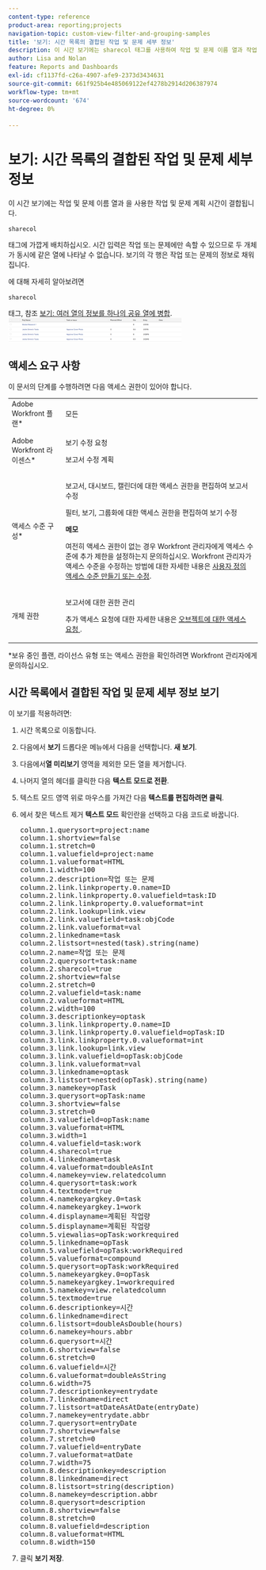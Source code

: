 ```yaml
---
content-type: reference
product-area: reporting;projects
navigation-topic: custom-view-filter-and-grouping-samples
title: '보기: 시간 목록의 결합된 작업 및 문제 세부 정보'
description: 이 시간 보기에는 sharecol 태그를 사용하여 작업 및 문제 이름 열과 작업 및 문제 계획된 시간이 결합됩니다. 시간 입력은 작업 또는 문제에만 속할 수 있으므로 두 개체가 동시에 같은 열에 나타날 수 없습니다. 보기의 각 행은 작업 또는 문제의 정보로 채워집니다.
author: Lisa and Nolan
feature: Reports and Dashboards
exl-id: cf1137fd-c26a-4907-afe9-2373d3434631
source-git-commit: 661f925b4e485069122ef4278b2914d206387974
workflow-type: tm+mt
source-wordcount: '674'
ht-degree: 0%

---
```


# 보기: 시간 목록의 결합된 작업 및 문제 세부 정보

이 시간 보기에는 작업 및 문제 이름 열과 을 사용한 작업 및 문제 계획 시간이 결합됩니다.

```
sharecol
```

태그에 가깝게 배치하십시오. 시간 입력은 작업 또는 문제에만 속할 수 있으므로 두 개체가 동시에 같은 열에 나타날 수 없습니다. 보기의 각 행은 작업 또는 문제의 정보로 채워집니다.

에 대해 자세히 알아보려면

```
sharecol
```

태그, 참조 [보기: 여러 열의 정보를 하나의 공유 열에 병합](../../../reports-and-dashboards/reports/custom-view-filter-grouping-samples/view-merge-columns.md).\
![custom_view_hours_with_task_and_issue_information.png](assets/custom-view-hours-with-350x48.png)

## 액세스 요구 사항

이 문서의 단계를 수행하려면 다음 액세스 권한이 있어야 합니다.

<table style="table-layout:auto"> 
 <col> 
 <col> 
 <tbody> 
  <tr> 
   <td role="rowheader">Adobe Workfront 플랜*</td> 
   <td> <p>모든</p> </td> 
  </tr> 
  <tr> 
   <td role="rowheader">Adobe Workfront 라이센스*</td> 
   <td> <p>보기 수정 요청 </p>
   <p>보고서 수정 계획</p> </td> 
  </tr> 
  <tr> 
   <td role="rowheader">액세스 수준 구성*</td> 
   <td> <p>보고서, 대시보드, 캘린더에 대한 액세스 권한을 편집하여 보고서 수정</p> <p>필터, 보기, 그룹화에 대한 액세스 권한을 편집하여 보기 수정</p> <p><b>메모</b>

여전히 액세스 권한이 없는 경우 Workfront 관리자에게 액세스 수준에 추가 제한을 설정하는지 문의하십시오. Workfront 관리자가 액세스 수준을 수정하는 방법에 대한 자세한 내용은 <a href="../../../administration-and-setup/add-users/configure-and-grant-access/create-modify-access-levels.md" class="MCXref xref">사용자 정의 액세스 수준 만들기 또는 수정</a>.</p> </td>
</tr>  
  <tr> 
   <td role="rowheader">개체 권한</td> 
   <td> <p>보고서에 대한 권한 관리</p> <p>추가 액세스 요청에 대한 자세한 내용은 <a href="../../../workfront-basics/grant-and-request-access-to-objects/request-access.md" class="MCXref xref">오브젝트에 대한 액세스 요청 </a>.</p> </td> 
  </tr> 
 </tbody> 
</table>

&#42;보유 중인 플랜, 라이선스 유형 또는 액세스 권한을 확인하려면 Workfront 관리자에게 문의하십시오.

## 시간 목록에서 결합된 작업 및 문제 세부 정보 보기

이 보기를 적용하려면:

1. 시간 목록으로 이동합니다.
1. 다음에서 **보기** 드롭다운 메뉴에서 다음을 선택합니다. **새 보기**.

1. 다음에서&#x200B;**열 미리보기** 영역을 제외한 모든 열을 제거합니다.
1. 나머지 열의 헤더를 클릭한 다음 **텍스트 모드로 전환**.
1. 텍스트 모드 영역 위로 마우스를 가져간 다음 **텍스트를 편집하려면 클릭**.
1. 에서 찾은 텍스트 제거 **텍스트 모드** 확인란을 선택하고 다음 코드로 바꿉니다.
   <pre>column.1.querysort=project:name<br>column.1.shortview=false<br>column.1.stretch=0<br>column.1.valuefield=project:name<br>column.1.valueformat=HTML<br>column.1.width=100<br>column.2.description=작업 또는 문제<br>column.2.link.linkproperty.0.name=ID<br>column.2.link.linkproperty.0.valuefield=task:ID<br>column.2.link.linkproperty.0.valueformat=int<br>column.2.link.lookup=link.view<br>column.2.link.valuefield=task:objCode<br>column.2.link.valueformat=val<br>column.2.linkedname=task<br>column.2.listsort=nested(task).string(name)<br>column.2.name=작업 또는 문제<br>column.2.querysort=task:name<br>column.2.sharecol=true<br>column.2.shortview=false<br>column.2.stretch=0<br>column.2.valuefield=task:name<br>column.2.valueformat=HTML<br>column.2.width=100<br>column.3.descriptionkey=optask<br>column.3.link.linkproperty.0.name=ID<br>column.3.link.linkproperty.0.valuefield=opTask:ID<br>column.3.link.linkproperty.0.valueformat=int<br>column.3.link.lookup=link.view<br>column.3.link.valuefield=opTask:objCode<br>column.3.link.valueformat=val<br>column.3.linkedname=optask<br>column.3.listsort=nested(opTask).string(name)<br>column.3.namekey=opTask<br>column.3.querysort=opTask:name<br>column.3.shortview=false<br>column.3.stretch=0<br>column.3.valuefield=opTask:name<br>column.3.valueformat=HTML<br>column.3.width=1<br>column.4.valuefield=task:work<br>column.4.sharecol=true<br>column.4.linkedname=task<br>column.4.valueformat=doubleAsInt<br>column.4.namekey=view.relatedcolumn<br>column.4.querysort=task:work<br>column.4.textmode=true<br>column.4.namekeyargkey.0=task<br>column.4.namekeyargkey.1=work<br>column.4.displayname=계획된 작업량<br>column.5.displayname=계획된 작업량<br>column.5.viewalias=opTask:workrequired<br>column.5.linkedname=opTask<br>column.5.valuefield=opTask:workRequired<br>column.5.valueformat=compound<br>column.5.querysort=opTask:workRequired<br>column.5.namekeyargkey.0=opTask<br>column.5.namekeyargkey.1=workrequired<br>column.5.namekey=view.relatedcolumn<br>column.5.textmode=true<br>column.6.descriptionkey=시간<br>column.6.linkedname=direct<br>column.6.listsort=doubleAsDouble(hours)<br>column.6.namekey=hours.abbr<br>column.6.querysort=시간<br>column.6.shortview=false<br>column.6.stretch=0<br>column.6.valuefield=시간<br>column.6.valueformat=doubleAsString<br>column.6.width=75<br>column.7.descriptionkey=entrydate<br>column.7.linkedname=direct<br>column.7.listsort=atDateAsAtDate(entryDate)<br>column.7.namekey=entrydate.abbr<br>column.7.querysort=entryDate<br>column.7.shortview=false<br>column.7.stretch=0<br>column.7.valuefield=entryDate<br>column.7.valueformat=atDate<br>column.7.width=75<br>column.8.descriptionkey=description<br>column.8.linkedname=direct<br>column.8.listsort=string(description)<br>column.8.namekey=description.abbr<br>column.8.querysort=description<br>column.8.shortview=false<br>column.8.stretch=0<br>column.8.valuefield=description<br>column.8.valueformat=HTML<br>column.8.width=150</pre>

1. 클릭 **보기 저장**.
